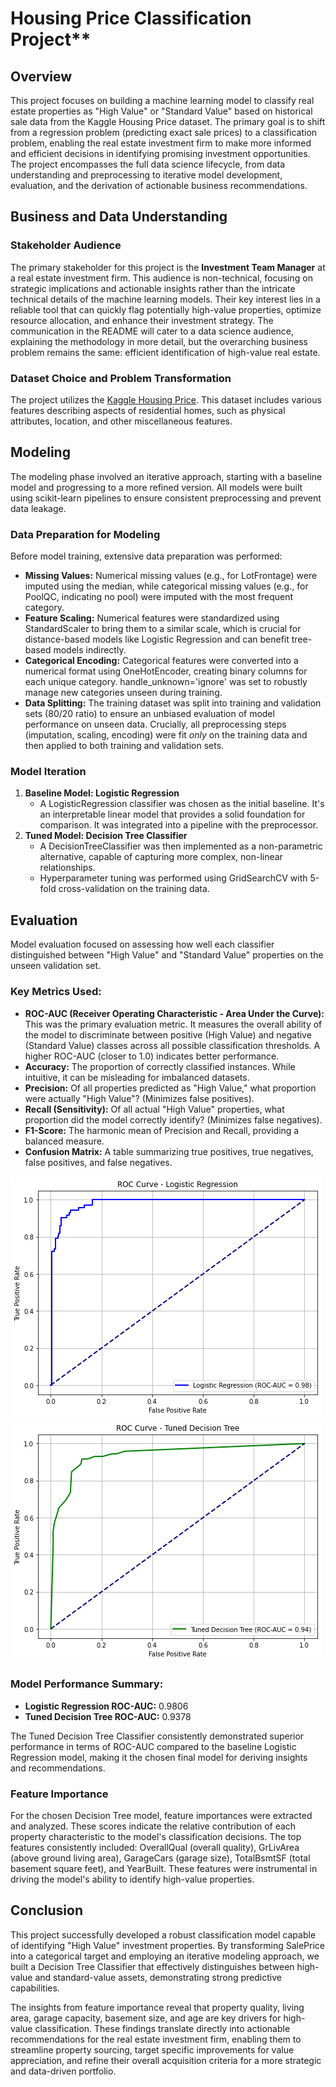 # Housing Price Classification Project\*\*

## **Overview**

This project focuses on building a machine learning model to classify real estate properties as "High Value" or "Standard Value" based on historical sale data from the Kaggle Housing Price dataset. The primary goal is to shift from a regression problem (predicting exact sale prices) to a classification problem, enabling the real estate investment firm to make more informed and efficient decisions in identifying promising investment opportunities. The project encompasses the full data science lifecycle, from data understanding and preprocessing to iterative model development, evaluation, and the derivation of actionable business recommendations.

## **Business and Data Understanding**

### **Stakeholder Audience**

The primary stakeholder for this project is the **Investment Team Manager** at a real estate investment firm. This audience is non-technical, focusing on strategic implications and actionable insights rather than the intricate technical details of the machine learning models. Their key interest lies in a reliable tool that can quickly flag potentially high-value properties, optimize resource allocation, and enhance their investment strategy. The communication in the README will cater to a data science audience, explaining the methodology in more detail, but the overarching business problem remains the same: efficient identification of high-value real estate.

### **Dataset Choice and Problem Transformation**

The project utilizes the [Kaggle Housing Price](https://www.kaggle.com/competitions/house-prices-advanced-regression-techniques). This dataset includes various features describing aspects of residential homes, such as physical attributes, location, and other miscellaneous features.

## **Modeling**

The modeling phase involved an iterative approach, starting with a baseline model and progressing to a more refined version. All models were built using scikit-learn pipelines to ensure consistent preprocessing and prevent data leakage.

### **Data Preparation for Modeling**

Before model training, extensive data preparation was performed:

- **Missing Values:** Numerical missing values (e.g., for LotFrontage) were imputed using the median, while categorical missing values (e.g., for PoolQC, indicating no pool) were imputed with the most frequent category.
- **Feature Scaling:** Numerical features were standardized using StandardScaler to bring them to a similar scale, which is crucial for distance-based models like Logistic Regression and can benefit tree-based models indirectly.
- **Categorical Encoding:** Categorical features were converted into a numerical format using OneHotEncoder, creating binary columns for each unique category. handle_unknown='ignore' was set to robustly manage new categories unseen during training.
- **Data Splitting:** The training dataset was split into training and validation sets (80/20 ratio) to ensure an unbiased evaluation of model performance on unseen data. Crucially, all preprocessing steps (imputation, scaling, encoding) were fit _only_ on the training data and then applied to both training and validation sets.

### **Model Iteration**

1. **Baseline Model: Logistic Regression**
   - A LogisticRegression classifier was chosen as the initial baseline. It's an interpretable linear model that provides a solid foundation for comparison. It was integrated into a pipeline with the preprocessor.
2. **Tuned Model: Decision Tree Classifier**
   - A DecisionTreeClassifier was then implemented as a non-parametric alternative, capable of capturing more complex, non-linear relationships.
   - Hyperparameter tuning was performed using GridSearchCV with 5-fold cross-validation on the training data.

## **Evaluation**

Model evaluation focused on assessing how well each classifier distinguished between "High Value" and "Standard Value" properties on the unseen validation set.

### **Key Metrics Used:**

- **ROC-AUC (Receiver Operating Characteristic \- Area Under the Curve):** This was the primary evaluation metric. It measures the overall ability of the model to discriminate between positive (High Value) and negative (Standard Value) classes across all possible classification thresholds. A higher ROC-AUC (closer to 1.0) indicates better performance.
- **Accuracy:** The proportion of correctly classified instances. While intuitive, it can be misleading for imbalanced datasets.
- **Precision:** Of all properties predicted as "High Value," what proportion were actually "High Value"? (Minimizes false positives).
- **Recall (Sensitivity):** Of all actual "High Value" properties, what proportion did the model correctly identify? (Minimizes false negatives).
- **F1-Score:** The harmonic mean of Precision and Recall, providing a balanced measure.
- **Confusion Matrix:** A table summarizing true positives, true negatives, false positives, and false negatives.

![ROC Curve - Logistic Regression](images/logistic.png)
![ROC Curve - Tuned Decision Tree](images/tuned.png)

### **Model Performance Summary:**

- **Logistic Regression ROC-AUC:** 0.9806
- **Tuned Decision Tree ROC-AUC:** 0.9378

The Tuned Decision Tree Classifier consistently demonstrated superior performance in terms of ROC-AUC compared to the baseline Logistic Regression model, making it the chosen final model for deriving insights and recommendations.

### **Feature Importance**

For the chosen Decision Tree model, feature importances were extracted and analyzed. These scores indicate the relative contribution of each property characteristic to the model's classification decisions. The top features consistently included: OverallQual (overall quality), GrLivArea (above ground living area), GarageCars (garage size), TotalBsmtSF (total basement square feet), and YearBuilt. These features were instrumental in driving the model's ability to identify high-value properties.

## **Conclusion**

This project successfully developed a robust classification model capable of identifying "High Value" investment properties. By transforming SalePrice into a categorical target and employing an iterative modeling approach, we built a Decision Tree Classifier that effectively distinguishes between high-value and standard-value assets, demonstrating strong predictive capabilities.

The insights from feature importance reveal that property quality, living area, garage capacity, basement size, and age are key drivers for high-value classification. These findings translate directly into actionable recommendations for the real estate investment firm, enabling them to streamline property sourcing, target specific improvements for value appreciation, and refine their overall acquisition criteria for a more strategic and data-driven portfolio.
